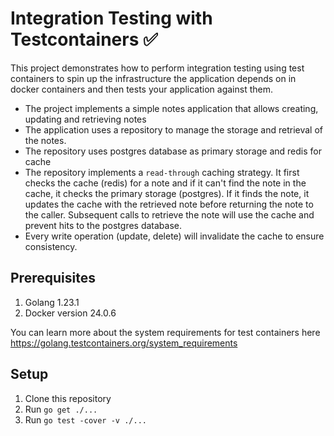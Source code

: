 # Integration Testing with Testcontainers :white_check_mark:

This project demonstrates how to perform integration testing using
test containers to spin up the infrastructure the application depends
on in docker containers and then tests your application against them.


* The project implements a simple notes application that allows creating, updating and retrieving notes
* The application uses a repository  to manage the storage and retrieval of the notes.
* The repository uses postgres database as primary storage and redis for cache
* The repository implements a `read-through` caching strategy. It first checks the cache (redis) for a note and
if it can't find the note in the cache, it checks the primary storage (postgres). If it finds the note, it updates 
the cache with the retrieved note before returning the note to the caller. Subsequent calls to retrieve the note
will use the cache and prevent hits to the postgres database.
* Every write operation (update, delete) will invalidate the cache to ensure consistency.


## Prerequisites 
1. Golang 1.23.1
2. Docker version 24.0.6

You can learn more about the system requirements for test containers 
here https://golang.testcontainers.org/system_requirements

## Setup
1. Clone this repository
2. Run `go get ./...`
3. Run `go test -cover -v ./...`
